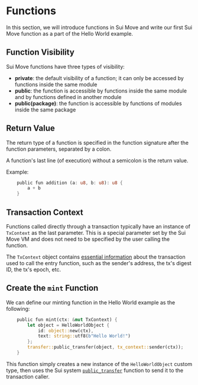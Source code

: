 # Functions

In this section, we will introduce functions in Sui Move and write our first Sui Move function as a part of the Hello World example. 

## Function Visibility

Sui Move functions have three types of visibility:

- **private**: the default visibility of a function; it can only be accessed by functions inside the same module
- **public**: the function is accessible by functions inside the same module and by functions defined in another module
- **public(package)**: the function is accessible by functions of modules inside the same package

## Return Value

The return type of a function is specified in the function signature after the function parameters, separated by a colon. 

A function's last line (of execution) without a semicolon is the return value. 

Example:

```rust
    public fun addition (a: u8, b: u8): u8 {
        a + b    
    }
```

<!--
## Entry Functions

In Sui Move, entry functions are simply functions that can be called by transactions. They must satisfy the following three requirements:

- Denoted by the keyword `entry`
- have no return value
- (optional) have a mutable reference to an instance of the `TxContext` type in the last parameter

-->

## Transaction Context

Functions called directly through a transaction typically have an instance of `TxContext` as the last parameter. This is a special parameter set by the Sui Move VM and does not need to be specified by the user calling the function. 

The `TxContext` object contains [essential information](https://github.com/MystenLabs/sui/blob/main/crates/sui-framework/packages/sui-framework/sources/tx_context.move) about the transaction used to call the entry function, such as the sender's address, the tx's digest ID, the tx's epoch, etc. 

## Create the `mint` Function 

We can define our minting function in the Hello World example as the following:

```rust
    public fun mint(ctx: &mut TxContext) {
        let object = HelloWorldObject {
            id: object::new(ctx),
            text: string::utf8(b"Hello World!")
        };
        transfer::public_transfer(object, tx_context::sender(ctx));
    }
```

This function simply creates a new instance of the `HelloWorldObject` custom type, then uses the Sui system [`public_transfer`](https://github.com/MystenLabs/sui/blob/main/crates/sui-framework/docs/sui-framework/transfer.md#function-public_transfer) function to send it to the transaction caller. 

